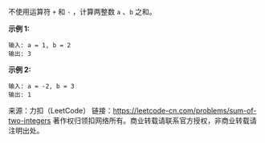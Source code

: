 不使用运算符 ```+``` 和 ```-``` ，计算两整数 ```a``` 、```b``` 之和。

**示例 1:**
```
输入: a = 1, b = 2
输出: 3
```
**示例 2:**
```
输入: a = -2, b = 3
输出: 1
```
来源：力扣（LeetCode）
链接：https://leetcode-cn.com/problems/sum-of-two-integers
著作权归领扣网络所有。商业转载请联系官方授权，非商业转载请注明出处。
